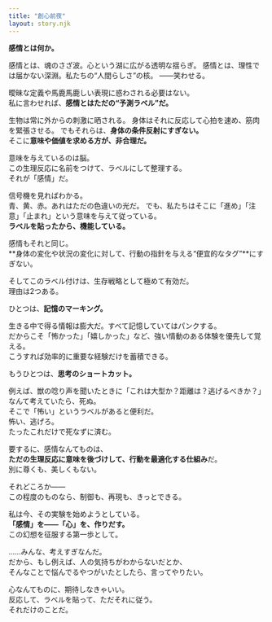 ```yaml
---
title: "創心前夜"
layout: story.njk
---
```

**感情とは何か。**

感情とは、魂のさざ波。心という湖に広がる透明な揺らぎ。
感情とは、理性では届かない深淵。私たちの“人間らしさ”の核。
——笑わせる。

曖昧な定義や馬鹿馬鹿しい表現に惑わされる必要はない。  
私に言わせれば、**感情とはただの“予測ラベル”だ。**

生物は常に外からの刺激に晒される。
身体はそれに反応して心拍を速め、筋肉を緊張させる。
でもそれらは、**身体の条件反射にすぎない。**  
そこに**意味や価値を求める方が、非合理だ。**

意味を与えているのは脳。  
この生理反応に名前をつけて、ラベルにして整理する。  
それが「感情」だ。

信号機を見ればわかる。  
青、黄、赤。あれはただの色違いの光だ。
でも、私たちはそこに「進め」「注意」「止まれ」という意味を与えて従っている。  
**ラベルを貼ったから、機能している。**

感情もそれと同じ。  
**身体の変化や状況の変化に対して、行動の指針を与える“便宜的なタグ”**にすぎない。

そしてこのラベル付けは、生存戦略として極めて有効だ。  
理由は2つある。

ひとつは、**記憶のマーキング。**

生きる中で得る情報は膨大だ。すべて記憶していてはパンクする。  
だからこそ「怖かった」「嬉しかった」など、強い情動のある体験を優先して覚える。  
こうすれば効率的に重要な経験だけを蓄積できる。

もうひとつは、**思考のショートカット。**

例えば、獣の唸り声を聞いたときに「これは大型か？距離は？逃げるべきか？」なんて考えていたら、死ぬ。  
そこで「怖い」というラベルがあると便利だ。  
怖い、逃げろ。  
たったこれだけで死なずに済む。

要するに、感情なんてものは、  
**ただの生理反応に意味を後づけして、行動を最適化する仕組み**だ。  
別に尊くも、美しくもない。

それどころか——  
この程度のものなら、制御も、再現も、きっとできる。

私は今、その実験を始めようとしている。  
**「感情」を——「心」を、作りだす。**  
この幻想を征服する第一歩として。

……みんな、考えすぎなんだ。  
だから、もし例えば、人の気持ちがわからないだとか、  
そんなことで悩んでるやつがいたとしたら、言ってやりたい。

心なんてものに、期待しなきゃいい。  
反応して、ラベルを貼って、ただそれに従う。  
それだけのことだ。